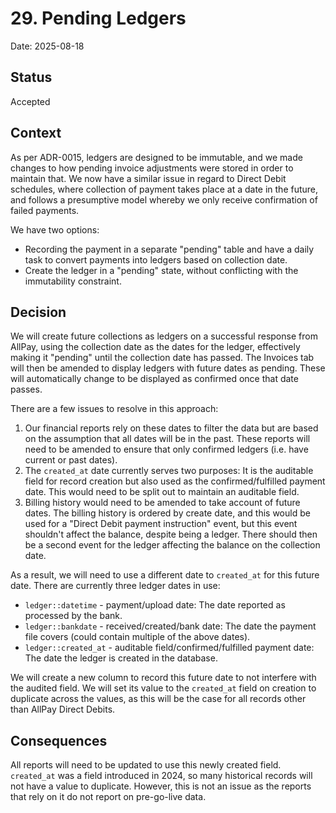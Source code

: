 # 29. Pending Ledgers

Date: 2025-08-18

## Status

Accepted

## Context

As per ADR-0015, ledgers are designed to be immutable, and we made changes to how pending invoice adjustments were stored
in order to maintain that. We now have a similar issue in regard to Direct Debit schedules, where collection of payment
takes place at a date in the future, and follows a presumptive model whereby we only receive confirmation of failed payments.

We have two options: 
* Recording the payment in a separate "pending" table and have a daily task to convert payments into 
ledgers based on collection date.
* Create the ledger in a "pending" state, without conflicting with the immutability constraint.

## Decision

We will create future collections as ledgers on a successful response from AllPay, using the collection date as the dates
for the ledger, effectively making it "pending" until the collection date has passed. The Invoices tab will then be amended
to display ledgers with future dates as pending. These will automatically change to be displayed as confirmed once that date
passes.

There are a few issues to resolve in this approach:

1. Our financial reports rely on these dates to filter the data but are based on the assumption that all dates will be in
   the past. These reports will need to be amended to ensure that only confirmed ledgers (i.e. have current or past dates).
2. The `created_at` date currently serves two purposes: It is the auditable field for record creation but also used as
   the confirmed/fulfilled payment date. This would need to be split out to maintain an auditable field.
3. Billing history would need to be amended to take account of future dates. The billing history is ordered by create
   date, and this would be used for a "Direct Debit payment instruction" event, but this event shouldn't affect the balance,
   despite being a ledger. There should then be a second event for the ledger affecting the balance on the collection date.

As a result, we will need to use a different date to `created_at` for this future date. There are currently three ledger 
dates in use:

* `ledger::datetime` - payment/upload date: The date reported as processed by the bank.
* `ledger::bankdate` - received/created/bank date: The date the payment file covers (could contain multiple of the above dates).
* `ledger::created_at` - auditable field/confirmed/fulfilled payment date: The date the ledger is created in the database.

We will create a new column to record this future date to not interfere with the audited field. We will set its value to
the `created_at` field on creation to duplicate across the values, as this will be the case for all records other than
AllPay Direct Debits.

## Consequences

All reports will need to be updated to use this newly created field. `created_at` was a field introduced in 2024, so many
historical records will not have a value to duplicate. However, this is not an issue as the reports that rely on it do not
report on pre-go-live data.
